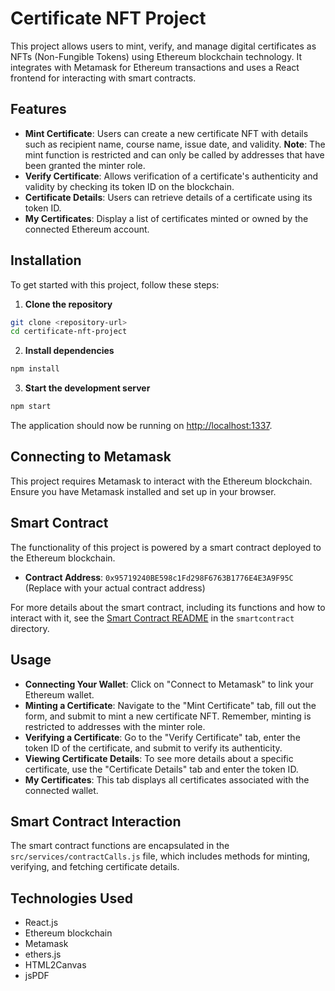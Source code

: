 # Certificate NFT Project

This project allows users to mint, verify, and manage digital certificates as NFTs (Non-Fungible Tokens) using Ethereum blockchain technology. It integrates with Metamask for Ethereum transactions and uses a React frontend for interacting with smart contracts.

## Features

- **Mint Certificate**: Users can create a new certificate NFT with details such as recipient name, course name, issue date, and validity. 
    **Note**: The mint function is restricted and can only be called by addresses that have been granted the minter role.
- **Verify Certificate**: Allows verification of a certificate's authenticity and validity by checking its token ID on the blockchain.
- **Certificate Details**: Users can retrieve details of a certificate using its token ID.
- **My Certificates**: Display a list of certificates minted or owned by the connected Ethereum account.

## Installation

To get started with this project, follow these steps:

1. **Clone the repository**

```bash
git clone <repository-url>
cd certificate-nft-project
```

2. **Install dependencies**

```bash
npm install
```

3. **Start the development server**

```bash
npm start
```

The application should now be running on [http://localhost:1337](http://localhost:1337).

## Connecting to Metamask

This project requires Metamask to interact with the Ethereum blockchain. Ensure you have Metamask installed and set up in your browser.

## Smart Contract

The functionality of this project is powered by a smart contract deployed to the Ethereum blockchain.

- **Contract Address**: `0x95719240BE598c1Fd298F6763B1776E4E3A9F95C` (Replace with your actual contract address)

For more details about the smart contract, including its functions and how to interact with it, see the [Smart Contract README](smartcontract/README.md) in the `smartcontract` directory.

## Usage

- **Connecting Your Wallet**: Click on "Connect to Metamask" to link your Ethereum wallet.
- **Minting a Certificate**: Navigate to the "Mint Certificate" tab, fill out the form, and submit to mint a new certificate NFT. Remember, minting is restricted to addresses with the minter role.
- **Verifying a Certificate**: Go to the "Verify Certificate" tab, enter the token ID of the certificate, and submit to verify its authenticity.
- **Viewing Certificate Details**: To see more details about a specific certificate, use the "Certificate Details" tab and enter the token ID.
- **My Certificates**: This tab displays all certificates associated with the connected wallet.

## Smart Contract Interaction

The smart contract functions are encapsulated in the `src/services/contractCalls.js` file, which includes methods for minting, verifying, and fetching certificate details.

## Technologies Used

- React.js
- Ethereum blockchain
- Metamask
- ethers.js
- HTML2Canvas
- jsPDF
